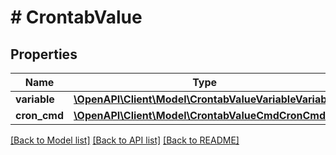 # # CrontabValue

## Properties

Name | Type | Description | Notes
------------ | ------------- | ------------- | -------------
**variable** | [**\OpenAPI\Client\Model\CrontabValueVariableVariable**](CrontabValueVariableVariable.md) |  |
**cron_cmd** | [**\OpenAPI\Client\Model\CrontabValueCmdCronCmd**](CrontabValueCmdCronCmd.md) |  |

[[Back to Model list]](../../README.md#models) [[Back to API list]](../../README.md#endpoints) [[Back to README]](../../README.md)
